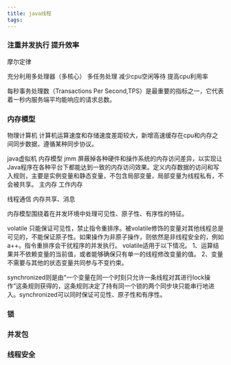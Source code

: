 ```yaml
---
title: java线程
tags:
---
```



### 注重并发执行 提升效率

摩尔定律

充分利用多处理器（多核心）  多任务处理 减少cpu空闲等待 提高cpu利用率

每秒事务处理数（Transactions Per Second,TPS）是最重要的指标之一，它代表着一秒内服务端平均能响应的请求总数。


### 内存模型

物理计算机 计算机运算速度和存储速度差距较大，新增高速缓存在cpu和内存之间同步数据，遵循某种同步协议。

java虚拟机 
内存模型  jmm 屏蔽掉各种硬件和操作系统的内存访问差异，以实现让Java程序在各种平台下都能达到一致的内存访问效果。定义内存数据的访问和写入规则，主要是实例变量和静态变量，不包含局部变量，局部变量为线程私有，不会被共享。
主内存
工作内存


线程通信
内存共享、消息


内存模型围绕着在并发环境中处理可见性、原子性、有序性的特征。

volatile 只能保证可见性，禁止指令重排序。被volatile修饰的变量对其他线程总是可见的，不能保证原子性。如果操作为非原子操作，则依然是非线程安全的，例如a++。指令重排序会干扰程序的并发执行。
volatile适用于以下情况。
1、运算结果并不依赖变量的当前值，或者能够确保只有单一的线程修改变量的值。
2、变量不需要与其他的状态变量共同参与不变约束。

synchronized则是由“一个变量在同一个时刻只允许一条线程对其进行lock操作”这条规则获得的，这条规则决定了持有同一个锁的两个同步块只能串行地进入。synchronized可以同时保证可见性、原子性和有序性。


###  锁


### 并发包


### 线程安全